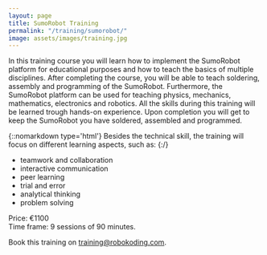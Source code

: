 ```yaml
---
layout: page
title: SumoRobot Training
permalink: "/training/sumorobot/"
image: assets/images/training.jpg
---
```


In this training course you will learn how to implement the SumoRobot platform for educational purposes and how to teach the basics of multiple disciplines. After completing the course, you will be able to teach soldering, assembly and programming of the SumoRobot. Furthermore, the SumoRobot platform can be used for teaching physics, mechanics, mathematics, electronics and robotics. All the skills during this training will be learned trough hands-on experience. Upon completion you will get to keep the SumoRobot you have soldered, assembled and programmed.

{::nomarkdown type='html'}
Besides the technical skill, the training will focus on different learning aspects, such as:
{:/}
* teamwork and collaboration
* interactive communication
* peer learning
* trial and error
* analytical thinking
* problem solving

Price: €1100  
Time frame: 9 sessions of 90 minutes.

Book this training on [training@robokoding.com](#).
